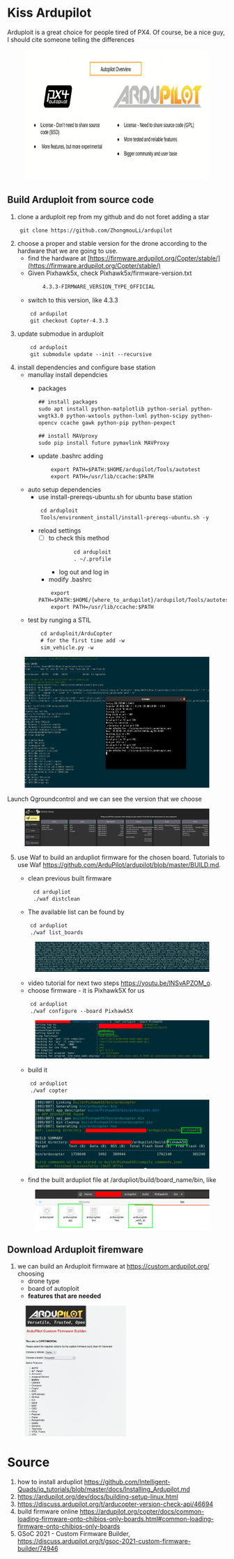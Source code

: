 # Kiss Ardupilot
Arduploit is a great choice for people tired of PX4. Of course, be a nice guy, I should cite someone telling the differences

<figure>
    <img src="8_Arduploit/Arduploit_PX4.png"
         height="300">
</figure>

## Build Arduploit from source code
1. clone a arduploit rep from my github and do not foret adding a star
```git
    git clone https://github.com/ZhongmouLi/ardupilot
```
2. choose a proper and stable version for the drone according to the hardware that we are going to use.
    - find the hardware at [https://firmware.ardupilot.org/Copter/stable/](https://firmware.ardupilot.org/Copter/stable/)
    - Given Pixhawk5x, check Pixhawk5x/firmware-version.txt
    ```txt
            4.3.3-FIRMWARE_VERSION_TYPE_OFFICIAL
    ```
    - switch to this version, like 4.3.3
    ```shell
        cd ardupilot
        git checkout Copter-4.3.3
    ```
3. update submodue in arduploit
    ```shell
        cd arduploit
        git submodule update --init --recursive
    ```        
4. install dependencies and configure base station
    - manullay install dependcies
        - packages

            ```
            ## install packages
            sudo apt install python-matplotlib python-serial python-wxgtk3.0 python-wxtools python-lxml python-scipy python-opencv ccache gawk python-pip python-pexpect
            ```

            ```
            ## install MAVproxy
            sudo pip install future pymavlink MAVProxy
            ```
        - update .bashrc adding
            ```shell
                export PATH=$PATH:$HOME/ardupilot/Tools/autotest
                export PATH=/usr/lib/ccache:$PATH
            ```
    - auto setup dependencies
        - use install-prereqs-ubuntu.sh for ubuntu base station
        ```shell                   
            cd arduploit
            Tools/environment_install/install-prereqs-ubuntu.sh -y
        ```
        - reload settings 
            - [ ] to check this method
                ```shell
                        cd arduploit
                        . ~/.profile
                ```   
                - log out and log in
            - modify .bashrc
            ```shell
                export PATH=$PATH:$HOME/{where_to_ardupilot}/ardupilot/Tools/autotest 
                export PATH=/usr/lib/ccache:$PATH
            ```                   
    - test by runging a STIL
        ```shell
            cd arduploit/ArduCopter
            # for the first time add -w
            sim_vehicle.py -w
        ```
<figure>
    <img src="8_Arduploit/arduploit_simu_test.png"
         height="300">
</figure>

Launch Qgroundcontrol and we can see the version that we choose
<figure>
    <img src="8_Arduploit/Ardu_sim_Q.png">
</figure>

5. use Waf to build an ardupliot firmware for the chosen board. Tutorials to use Waf https://github.com/ArduPilot/ardupilot/blob/master/BUILD.md.
    - clean previous built firmware
    ```shell
         cd ardupliot
         ./waf distclean
    ``` 
    - The available list can be found by 
    ```shell
        cd ardupliot
        ./waf list_boards
    ```
    <figure>
        <img src="8_Arduploit/available_boards.png">
    </figure>

    - video tutorial for next two steps https://youtu.be/lNSvAPZOM_o.
    - choose firmware - it is Pixhawk5X for us
    ```shell
        cd ardupliot 
        ./waf configure --board Pixhawk5X
    ```
    <figure>
        <img src="8_Arduploit/build_config.png">
    </figure>
    
    - build it
    ```shell
        cd ardupliot
        ./waf copter
    ```
    <figure>
        <img src="8_Arduploit/build_result.png">
    </figure>

    - find the built ardupliot file at /ardupliot/build/board_name/bin, like
    <figure>
        <img src="8_Arduploit/build_bin.png">
    </figure>    
    


## Download Arduploit firemware
1. we can build an Arduploit firmware at https://custom.ardupilot.org/ choosing
    + drone type
    + board of autoploit
    + **features that are needed**
<figure>
    <img src="8_Arduploit/Custmer_build_Arduploit.png"
         height="300">
</figure>


# Source
1. how to install ardupliot
https://github.com/Intelligent-Quads/iq_tutorials/blob/master/docs/Installing_Ardupilot.md
2. https://ardupilot.org/dev/docs/building-setup-linux.html
3. https://discuss.ardupilot.org/t/arducopter-version-check-api/46694
4. build firmware online https://ardupilot.org/copter/docs/common-loading-firmware-onto-chibios-only-boards.html#common-loading-firmware-onto-chibios-only-boards
5. GSoC 2021 - Custom Firmware Builder, https://discuss.ardupilot.org/t/gsoc-2021-custom-firmware-builder/74946